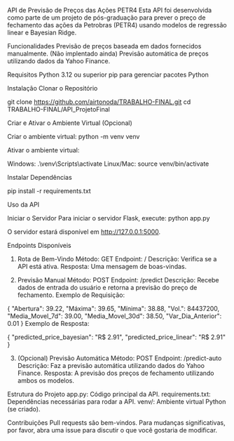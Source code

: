 API de Previsão de Preços das Ações PETR4
Esta API foi desenvolvida como parte de um projeto de pós-graduação para prever o preço de fechamento das ações da Petrobras (PETR4) usando modelos de regressão linear e Bayesian Ridge.

Funcionalidades
Previsão de preços baseada em dados fornecidos manualmente.
(Não implentado ainda) Previsão automática de preços utilizando dados da Yahoo Finance.

Requisitos
Python 3.12 ou superior
pip para gerenciar pacotes Python

Instalação
Clonar o Repositório

git clone https://github.com/airtonoda/TRABALHO-FINAL.git
cd TRABALHO-FINAL/API_ProjetoFinal

Criar e Ativar o Ambiente Virtual (Opcional)

Criar o ambiente virtual:
python -m venv venv

Ativar o ambiente virtual:

Windows:
.\venv\Scripts\activate
Linux/Mac:
source venv/bin/activate

Instalar Dependências

pip install -r requirements.txt

Uso da API

Iniciar o Servidor
Para iniciar o servidor Flask, execute:
python app.py

O servidor estará disponível em http://127.0.0.1:5000.

Endpoints Disponíveis
1. Rota de Bem-Vindo
Método: GET
Endpoint: /
Descrição: Verifica se a API está ativa.
Resposta: Uma mensagem de boas-vindas.

2. Previsão Manual
Método: POST
Endpoint: /predict
Descrição: Recebe dados de entrada do usuário e retorna a previsão do preço de fechamento.
Exemplo de Requisição:

{
  "Abertura": 39.22,
  "Máxima": 39.65,
  "Mínima": 38.88,
  "Vol.": 84437200,
  "Media_Movel_7d": 39.00,
  "Media_Movel_30d": 38.50,
  "Var_Dia_Anterior": 0.01
}
Exemplo de Resposta:

{
  "predicted_price_bayesian": "R$ 2.91",
  "predicted_price_linear": "R$ 2.91"
}

3. (Opcional) Previsão Automática
Método: POST
Endpoint: /predict-auto
Descrição: Faz a previsão automática utilizando dados do Yahoo Finance.
Resposta: A previsão dos preços de fechamento utilizando ambos os modelos.

Estrutura do Projeto
app.py: Código principal da API.
requirements.txt: Dependências necessárias para rodar a API.
venv/: Ambiente virtual Python (se criado).

Contribuições
Pull requests são bem-vindos. Para mudanças significativas, por favor, abra uma issue para discutir o que você gostaria de modificar.

